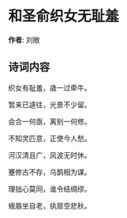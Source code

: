 # 和圣俞织女无耻羞

**作者**: 刘敞

## 诗词内容

织女有耻羞，歳一过牵牛。

暂来已遽往，光景不少留。

会合一何亟，离别一何修。

不知灵匹意，正使今人愁。

河汉清且广，风波无时休。

蹇修古不存，乌鹊相为谋。

理拙心莫同，谁令结绸缪。

蛾眉坐自老，纨扇空悲秋。

